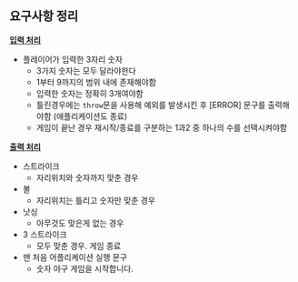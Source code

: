 ## 요구사항 정리

<b><u>입력 처리</u></b>

- 플레이어가 입력한 3자리 숫자
  - 3가지 숫자는 모두 달라야한다
  - 1부터 9까지의 범위 내에 존재해야함
  - 입력한 숫자는 정확히 3개여야함
  - 틀린경우에는 `throw`문을 사용해 예외를 발생시킨 후 [ERROR] 문구를 출력해야함 (애플리케이션도 종료)
  - 게임이 끝난 경우 재시작/종료를 구분하는 1과2 중 하나의 수를 선택시켜야함

<b><u>출력 처리</u></b>

- 스트라이크
  - 자리위치와 숫자까지 맞춘 경우
- 볼
  - 자리위치는 틀리고 숫자만 맞춘 경우
- 낫싱
  - 아무것도 맞은게 없는 경우
- 3 스트라이크
  - 모두 맞춘 경우. 게임 종료
- 맨 처음 어플리케이션 실행 문구
  - 숫자 야구 게임을 시작합니다.
